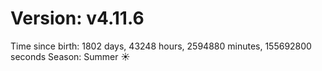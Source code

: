 # Version: v4.11.6
Time since birth: 1802 days, 43248 hours, 2594880 minutes, 155692800 seconds
Season: Summer ☀️
